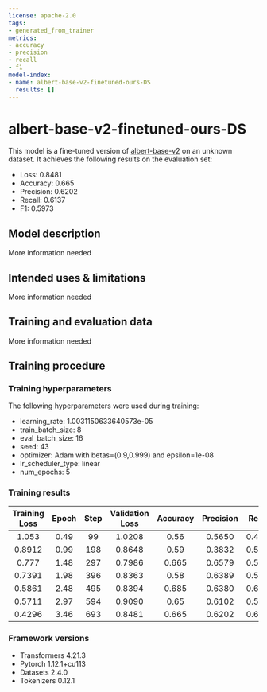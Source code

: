 ```yaml
---
license: apache-2.0
tags:
- generated_from_trainer
metrics:
- accuracy
- precision
- recall
- f1
model-index:
- name: albert-base-v2-finetuned-ours-DS
  results: []
---
```


<!-- This model card has been generated automatically according to the information the Trainer had access to. You
should probably proofread and complete it, then remove this comment. -->

# albert-base-v2-finetuned-ours-DS

This model is a fine-tuned version of [albert-base-v2](https://huggingface.co/albert-base-v2) on an unknown dataset.
It achieves the following results on the evaluation set:
- Loss: 0.8481
- Accuracy: 0.665
- Precision: 0.6202
- Recall: 0.6137
- F1: 0.5973

## Model description

More information needed

## Intended uses & limitations

More information needed

## Training and evaluation data

More information needed

## Training procedure

### Training hyperparameters

The following hyperparameters were used during training:
- learning_rate: 1.0031150633640573e-05
- train_batch_size: 8
- eval_batch_size: 16
- seed: 43
- optimizer: Adam with betas=(0.9,0.999) and epsilon=1e-08
- lr_scheduler_type: linear
- num_epochs: 5

### Training results

| Training Loss | Epoch | Step | Validation Loss | Accuracy | Precision | Recall | F1     |
|:-------------:|:-----:|:----:|:---------------:|:--------:|:---------:|:------:|:------:|
| 1.053         | 0.49  | 99   | 1.0208          | 0.56     | 0.5650    | 0.4382 | 0.3908 |
| 0.8912        | 0.99  | 198  | 0.8648          | 0.59     | 0.3832    | 0.5279 | 0.4374 |
| 0.777         | 1.48  | 297  | 0.7986          | 0.665    | 0.6579    | 0.5985 | 0.5704 |
| 0.7391        | 1.98  | 396  | 0.8363          | 0.58     | 0.6389    | 0.5669 | 0.4966 |
| 0.5861        | 2.48  | 495  | 0.8394          | 0.685    | 0.6380    | 0.6313 | 0.6312 |
| 0.5711        | 2.97  | 594  | 0.9090          | 0.65     | 0.6102    | 0.5833 | 0.5900 |
| 0.4296        | 3.46  | 693  | 0.8481          | 0.665    | 0.6202    | 0.6137 | 0.5973 |


### Framework versions

- Transformers 4.21.3
- Pytorch 1.12.1+cu113
- Datasets 2.4.0
- Tokenizers 0.12.1
